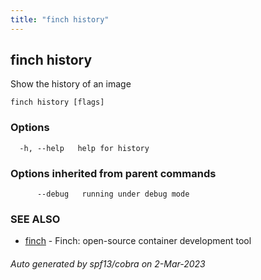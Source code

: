 ```yaml
---
title: "finch history"
---
```

## finch history

Show the history of an image

```
finch history [flags]
```

### Options

```
  -h, --help   help for history
```

### Options inherited from parent commands

```
      --debug   running under debug mode
```

### SEE ALSO

* [finch](../finch/)	 - Finch: open-source container development tool

###### Auto generated by spf13/cobra on 2-Mar-2023
